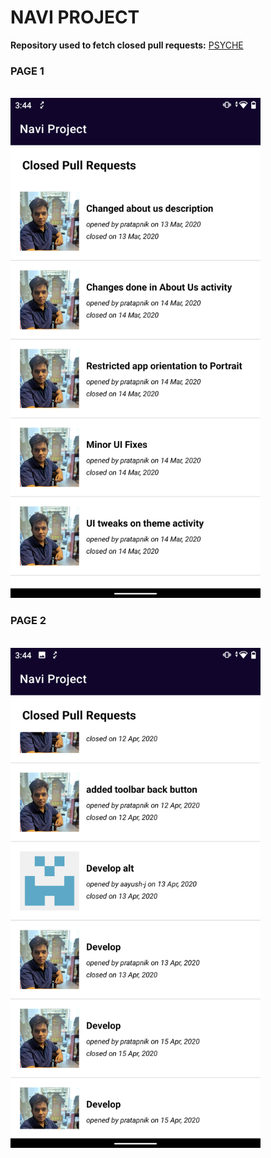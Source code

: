 # NAVI PROJECT
**Repository used to fetch closed pull requests:** [PSYCHE](https://github.com/pratapnik/Psyche)

### PAGE 1 <br />
<br />
<img src="https://github.com/pratapnik/Navi_Project/blob/main/Screenshot_20210830-154403.png" width="400" height="800">

### PAGE 2 <br />
<br />
<img src="https://github.com/pratapnik/Navi_Project/blob/main/Screenshot_20210830-154420.png" width="400" height="800">

